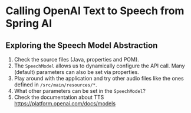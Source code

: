 # Calling OpenAI Text to Speech from Spring AI

## Exploring the Speech Model Abstraction

1. Check the source files (Java, properties and POM).
2. The `SpeechModel` allows us to dynamically configure the API call. Many (default) parameters can also be set via properties.
3. Play around with the application and try other audio files like the ones defined in `/src/main/resources/*`.
4. What other parameters can be set in the `SpeechModel`?
5. Check the documentation about TTS <https://platform.openai.com/docs/models>
